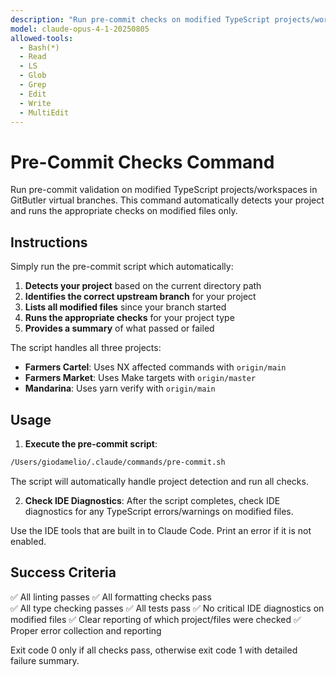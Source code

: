 ```yaml
---
description: "Run pre-commit checks on modified TypeScript projects/workspaces in GitButler virtual branches including tests, linting, formatting, and type checking"
model: claude-opus-4-1-20250805
allowed-tools:
  - Bash(*)
  - Read
  - LS
  - Glob
  - Grep
  - Edit
  - Write
  - MultiEdit
---
```


# Pre-Commit Checks Command

Run pre-commit validation on modified TypeScript projects/workspaces in GitButler virtual branches. This command automatically detects your project and runs the appropriate checks on modified files only.

## Instructions

Simply run the pre-commit script which automatically:

1. **Detects your project** based on the current directory path
2. **Identifies the correct upstream branch** for your project
3. **Lists all modified files** since your branch started
4. **Runs the appropriate checks** for your project type
5. **Provides a summary** of what passed or failed

The script handles all three projects:
- **Farmers Cartel**: Uses NX affected commands with `origin/main`
- **Farmers Market**: Uses Make targets with `origin/master`  
- **Mandarina**: Uses yarn verify with `origin/main`

## Usage

1. **Execute the pre-commit script**:

```bash
/Users/giodamelio/.claude/commands/pre-commit.sh
```

The script will automatically handle project detection and run all checks.

2. **Check IDE Diagnostics**: After the script completes, check IDE diagnostics for any TypeScript errors/warnings on modified files.

Use the IDE tools that are built in to Claude Code. Print an error if it is not enabled.

## Success Criteria

✅ All linting passes
✅ All formatting checks pass  
✅ All type checking passes
✅ All tests pass
✅ No critical IDE diagnostics on modified files
✅ Clear reporting of which project/files were checked
✅ Proper error collection and reporting

Exit code 0 only if all checks pass, otherwise exit code 1 with detailed failure summary.
